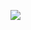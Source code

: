 [![](https://img.itch.zone/aW1nLzEyMTU5NDI3LnBuZw==/original/gM3k6%2B.png)](https://alaanvv.itch.io/space-dominator)
